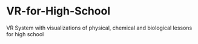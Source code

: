 # VR-for-High-School
VR System with visualizations of physical, chemical and biological lessons for high school
